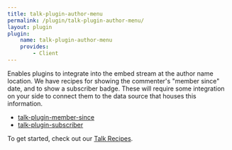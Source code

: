 ```yaml
---
title: talk-plugin-author-menu
permalink: /plugin/talk-plugin-author-menu/
layout: plugin
plugin:
    name: talk-plugin-author-menu
    provides:
        - Client
---
```


Enables plugins to integrate into the embed stream at the author name location.
We have recipes for showing the commenter's "member since" date, and to show a
subscriber badge. These will require some integration on your side to connect
them to the data source that houses this information.

- [talk-plugin-member-since](/talk/plugin/talk-plugin-member-since)
- [talk-plugin-subscriber](/talk/plugin/talk-plugin-subscriber)

To get started, check out our [Talk Recipes](https://github.com/coralproject/talk-recipes).